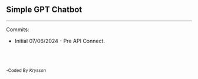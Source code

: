## Simple GPT Chatbot

---

Commits:

- Initial 07/06/2024 - Pre API Connect.

<br>
<br>
<br>
<small>-Coded By <em>Krysson

